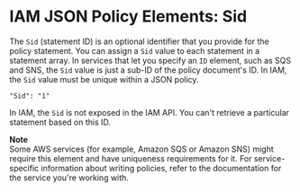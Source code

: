 # IAM JSON Policy Elements: Sid<a name="reference_policies_elements_sid"></a>

The `Sid` \(statement ID\) is an optional identifier that you provide for the policy statement\. You can assign a `Sid` value to each statement in a statement array\. In services that let you specify an `ID` element, such as SQS and SNS, the `Sid` value is just a sub\-ID of the policy document's ID\. In IAM, the `Sid` value must be unique within a JSON policy\.

```
"Sid": "1"
```

In IAM, the `Sid` is not exposed in the IAM API\. You can't retrieve a particular statement based on this ID\.

**Note**  
Some AWS services \(for example, Amazon SQS or Amazon SNS\) might require this element and have uniqueness requirements for it\. For service\-specific information about writing policies, refer to the documentation for the service you're working with\.